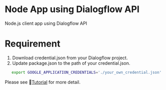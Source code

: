 # Node App using Dialogflow API

Node.js client app using Dialogflow API

# Requirement

1. Download credential.json from your Dialogflow project.
2. Update package.json to the path of your credential.json.
```bash
   export GOOGLE_APPLICATION_CREDENTIALS='./your_own_credential.json'
```

Please see 🎸[Tutorial](https://rubenchoi.tistory.com/33) for more detail.
